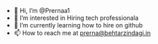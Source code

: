 - 👋 Hi, I’m @Prernaa1
- 👀 I’m interested in Hiring tech professionala
- 🌱 I’m currently learning how to hire on github
- 📫 How to reach me at prerna@behtarzindagi.in

<!---
Prernaa1/Prernaa1 is a ✨ special ✨ repository because its `README.md` (this file) appears on your GitHub profile.
You can click the Preview link to take a look at your changes.
--->
